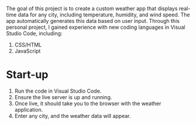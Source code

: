 The goal of this project is to create a custom weather app that displays real-time data for any city, including temperature, humidity, and wind speed. The app automatically generates this data based on user input. Through this personal project, I gained experience with new coding languages in Visual Studio Code, including: 
1. CSS/HTML
2. JavaScript


# Start-up 

1. Run the code in Visual Studio Code.
2. Ensure the live server is up and running.
3. Once live, it should take you to the browser with the weather application.
4. Enter any city, and the weather data will appear. 
